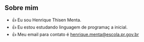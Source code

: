 ## Sobre mim
* :+1: Eu sou  Henrique Thisen Menta.
* :+1: Eu estou estudando linguagem de programaç a inicial.
* :+1: Meu email para contato  é  henrique.menta@escola.pr.gov.br
